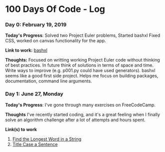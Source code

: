 # 100 Days Of Code - Log

### Day 0: February 19, 2019 

**Today's Progress**: Solved two Project Euler problems, Started bashxl
Fixed CSS, worked on canvas functionality for the app.

**Link to work:** [bashxl](https://github.com/bsipin20/bashxl)

**Thoughts:** 
Focused on writting working Project Euler code without thinking of best practices. In future think of solutions in terms of space and time. Write ways to improve (e.g. p001.py could have used generators). 
bashxl seems like a good first side project. Helps me focus on building packages, documentation, command line arguments. 

### Day 1: June 27, Monday

**Today's Progress**: I've gone through many exercises on FreeCodeCamp.

**Thoughts** I've recently started coding, and it's a great feeling when I finally solve an algorithm challenge after a lot of attempts and hours spent.

**Link(s) to work**
1. [Find the Longest Word in a String](https://www.freecodecamp.com/challenges/find-the-longest-word-in-a-string)
2. [Title Case a Sentence](https://www.freecodecamp.com/challenges/title-case-a-sentence)
